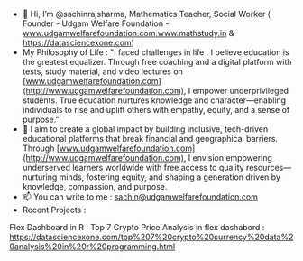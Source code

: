 - 👋 Hi, I’m @sachinrajsharma, Mathematics Teacher, Social Worker ( Founder - Udgam Welfare Foundation - www.udgamwelfarefoundation.com,www.mathstudy.in & https://datasciencexone.com) 
- My Philosophy of Life : "I faced challenges in life . I believe education is the greatest equalizer. Through free coaching and a digital platform with tests, study material, and video lectures on [www.udgamwelfarefoundation.com](http://www.udgamwelfarefoundation.com), I empower underprivileged students. True education nurtures knowledge and character—enabling individuals to rise and uplift others with empathy, equity, and a sense of purpose."
- 👀 I aim to create a global impact by building inclusive, tech-driven educational platforms that break financial and geographical barriers. Through [www.udgamwelfarefoundation.com](http://www.udgamwelfarefoundation.com), I envision empowering underserved learners worldwide with free access to quality resources—nurturing minds, fostering equity, and shaping a generation driven by knowledge, compassion, and purpose.
- 📫 You can write to me : sachin@udgamwelfarefoundation.com
- Recent Projects :

Flex Dashboard in R : Top 7 Crypto Price Analysis in flex dashabord : https://datasciencexone.com/top%207%20crypto%20currency%20data%20analysis%20in%20r%20programming.html

